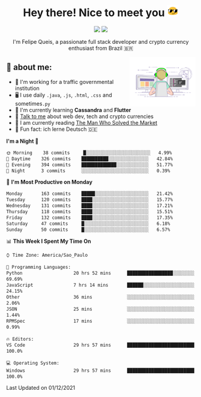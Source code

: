 
<h1 align="center">Hey there! Nice to meet you <img src="assets/sunglasses.gif" width="30"/></h1>

<p align="center">
  <a href="https://www.linkedin.com/in/fqueis"><img src="https://img.shields.io/badge/-LinkedIn-blue?style=flat&logo=Linkedin&logoColor=white" /></a>
  <a href="mailto:fqueis@gmail.com"><img src="https://img.shields.io/badge/-Gmail-c14438?style=flat&logo=Gmail&logoColor=white" /></a>
</p>

<p align="center">I'm Felipe Queis, a passionate full stack developer and crypto currency enthusiast from Brazil 🇧🇷</p>

<img width="35%" align="right" alt="fqueis" src="assets/profile.gif" /></p>

## 🤵 about me:

- 🏢 I'm working for a traffic governmental institution
- 🖥️ I use daily `.java`, `.js`, `.html`, `.css` and sometimes`.py`
- 🌱 I'm currently learning **Cassandra** and **Flutter**
- 💬 [Talk to me](https://github.com/fqueis/fqueis/discussions) about web dev, tech and crypto currencies
- 📖 I am currently reading [The Man Who Solved the Market](https://amzn.com/073521798X)
- 💭 Fun fact: ich lerne Deutsch 🇩🇪

<!--START_SECTION:waka-->
**I'm a Night 🦉** 

```text
🌞 Morning    38 commits     █░░░░░░░░░░░░░░░░░░░░░░░░   4.99% 
🌆 Daytime    326 commits    ██████████░░░░░░░░░░░░░░░   42.84% 
🌃 Evening    394 commits    █████████████░░░░░░░░░░░░   51.77% 
🌙 Night      3 commits      ░░░░░░░░░░░░░░░░░░░░░░░░░   0.39%

```
📅 **I'm Most Productive on Monday** 

```text
Monday       163 commits    █████░░░░░░░░░░░░░░░░░░░░   21.42% 
Tuesday      120 commits    ████░░░░░░░░░░░░░░░░░░░░░   15.77% 
Wednesday    131 commits    ████░░░░░░░░░░░░░░░░░░░░░   17.21% 
Thursday     118 commits    ████░░░░░░░░░░░░░░░░░░░░░   15.51% 
Friday       132 commits    ████░░░░░░░░░░░░░░░░░░░░░   17.35% 
Saturday     47 commits     █░░░░░░░░░░░░░░░░░░░░░░░░   6.18% 
Sunday       50 commits     █░░░░░░░░░░░░░░░░░░░░░░░░   6.57%

```


📊 **This Week I Spent My Time On** 

```text
⌚︎ Time Zone: America/Sao_Paulo

💬 Programming Languages: 
Python                   20 hrs 52 mins      █████████████████░░░░░░░░   69.69% 
JavaScript               7 hrs 14 mins       ██████░░░░░░░░░░░░░░░░░░░   24.15% 
Other                    36 mins             ░░░░░░░░░░░░░░░░░░░░░░░░░   2.06% 
JSON                     25 mins             ░░░░░░░░░░░░░░░░░░░░░░░░░   1.44% 
RPMSpec                  17 mins             ░░░░░░░░░░░░░░░░░░░░░░░░░   0.99%

🔥 Editors: 
VS Code                  29 hrs 57 mins      █████████████████████████   100.0%

💻 Operating System: 
Windows                  29 hrs 57 mins      █████████████████████████   100.0%

```


 Last Updated on 01/12/2021
<!--END_SECTION:waka-->
